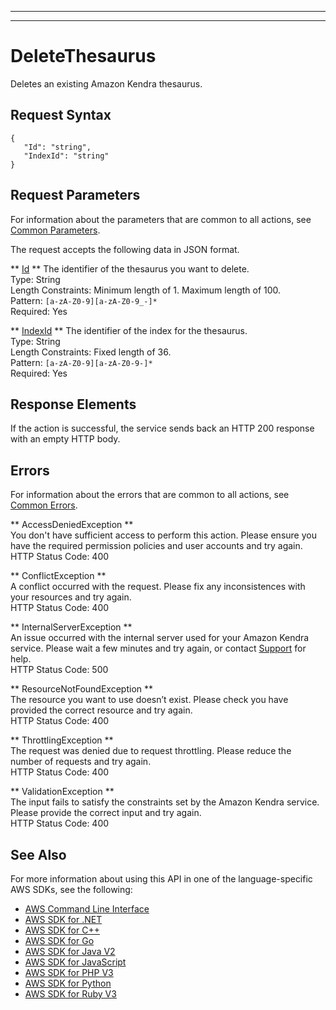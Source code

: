 --------

--------

# DeleteThesaurus<a name="API_DeleteThesaurus"></a>

Deletes an existing Amazon Kendra thesaurus\. 

## Request Syntax<a name="API_DeleteThesaurus_RequestSyntax"></a>

```
{
   "Id": "string",
   "IndexId": "string"
}
```

## Request Parameters<a name="API_DeleteThesaurus_RequestParameters"></a>

For information about the parameters that are common to all actions, see [Common Parameters](CommonParameters.md)\.

The request accepts the following data in JSON format\.

 ** [Id](#API_DeleteThesaurus_RequestSyntax) **   <a name="Kendra-DeleteThesaurus-request-Id"></a>
The identifier of the thesaurus you want to delete\.  
Type: String  
Length Constraints: Minimum length of 1\. Maximum length of 100\.  
Pattern: `[a-zA-Z0-9][a-zA-Z0-9_-]*`   
Required: Yes

 ** [IndexId](#API_DeleteThesaurus_RequestSyntax) **   <a name="Kendra-DeleteThesaurus-request-IndexId"></a>
The identifier of the index for the thesaurus\.  
Type: String  
Length Constraints: Fixed length of 36\.  
Pattern: `[a-zA-Z0-9][a-zA-Z0-9-]*`   
Required: Yes

## Response Elements<a name="API_DeleteThesaurus_ResponseElements"></a>

If the action is successful, the service sends back an HTTP 200 response with an empty HTTP body\.

## Errors<a name="API_DeleteThesaurus_Errors"></a>

For information about the errors that are common to all actions, see [Common Errors](CommonErrors.md)\.

 ** AccessDeniedException **   
You don't have sufficient access to perform this action\. Please ensure you have the required permission policies and user accounts and try again\.  
HTTP Status Code: 400

 ** ConflictException **   
A conflict occurred with the request\. Please fix any inconsistences with your resources and try again\.  
HTTP Status Code: 400

 ** InternalServerException **   
An issue occurred with the internal server used for your Amazon Kendra service\. Please wait a few minutes and try again, or contact [ Support](http://aws.amazon.com/aws.amazon.com/contact-us) for help\.  
HTTP Status Code: 500

 ** ResourceNotFoundException **   
The resource you want to use doesn’t exist\. Please check you have provided the correct resource and try again\.  
HTTP Status Code: 400

 ** ThrottlingException **   
The request was denied due to request throttling\. Please reduce the number of requests and try again\.  
HTTP Status Code: 400

 ** ValidationException **   
The input fails to satisfy the constraints set by the Amazon Kendra service\. Please provide the correct input and try again\.  
HTTP Status Code: 400

## See Also<a name="API_DeleteThesaurus_SeeAlso"></a>

For more information about using this API in one of the language\-specific AWS SDKs, see the following:
+  [AWS Command Line Interface](https://docs.aws.amazon.com/goto/aws-cli/kendra-2019-02-03/DeleteThesaurus) 
+  [AWS SDK for \.NET](https://docs.aws.amazon.com/goto/DotNetSDKV3/kendra-2019-02-03/DeleteThesaurus) 
+  [AWS SDK for C\+\+](https://docs.aws.amazon.com/goto/SdkForCpp/kendra-2019-02-03/DeleteThesaurus) 
+  [AWS SDK for Go](https://docs.aws.amazon.com/goto/SdkForGoV1/kendra-2019-02-03/DeleteThesaurus) 
+  [AWS SDK for Java V2](https://docs.aws.amazon.com/goto/SdkForJavaV2/kendra-2019-02-03/DeleteThesaurus) 
+  [AWS SDK for JavaScript](https://docs.aws.amazon.com/goto/AWSJavaScriptSDK/kendra-2019-02-03/DeleteThesaurus) 
+  [AWS SDK for PHP V3](https://docs.aws.amazon.com/goto/SdkForPHPV3/kendra-2019-02-03/DeleteThesaurus) 
+  [AWS SDK for Python](https://docs.aws.amazon.com/goto/boto3/kendra-2019-02-03/DeleteThesaurus) 
+  [AWS SDK for Ruby V3](https://docs.aws.amazon.com/goto/SdkForRubyV3/kendra-2019-02-03/DeleteThesaurus) 